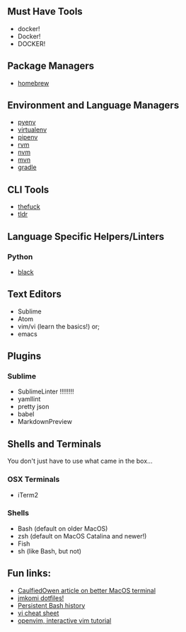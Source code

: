 ## Must Have Tools
* docker!
* Docker!
* DOCKER!

## Package Managers

* [homebrew](https://brew.sh/)

## Environment and Language Managers

* [pyenv](https://github.com/pyenv/pyenv)
* [virtualenv](https://virtualenv.pypa.io/en/latest/)
* [pipenv](https://github.com/pypa/pipenv)
* [rvm](https://rvm.io/)
* [nvm](https://github.com/nvm-sh/nvm/blob/master/README.md)
* [mvn](https://maven.apache.org/)
* [gradle](https://gradle.org/)

## CLI Tools

* [thefuck](https://github.com/nvbn/thefuck)
* [tldr](https://github.com/tldr-pages/tldr)

## Language Specific Helpers/Linters

### Python

* [black](https://black.readthedocs.io/en/stable/)


## Text Editors

* Sublime
* Atom
* vim/vi (learn the basics!) or;
* emacs 

## Plugins

### Sublime

* SublimeLinter !!!!!!!!
* yamllint
* pretty json
* babel
* MarkdownPreview

## Shells and Terminals

You don't just have to use what came in the box...

### OSX Terminals
* iTerm2

### Shells
* Bash (default on older MacOS)
* zsh (default on MacOS Catalina and newer!)
* Fish
* sh (like Bash, but not)

## Fun links:

* [CaulfiedOwen article on better MacOS terminal](https://medium.com/@caulfieldOwen/youre-missing-out-on-a-better-mac-terminal-experience-d73647abf6d7)
* [jmkomi dotfiles!](https://github.com/jmkoni/dotfiles)
* [Persistent Bash history](https://eli.thegreenplace.net/2013/06/11/keeping-persistent-history-in-bash)
* [vi cheat sheet](https://www.thegeekdiary.com/basic-vi-commands-cheat-sheet/)
* [openvim, interactive vim tutorial](https://www.openvim.com/)
